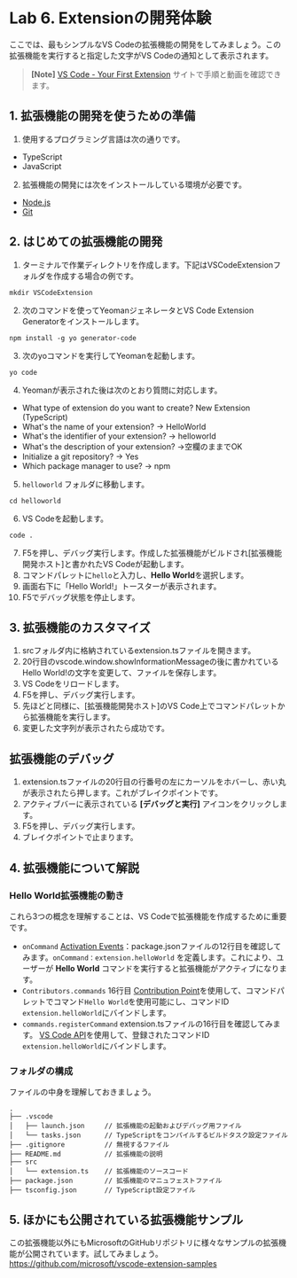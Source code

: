 # Lab 6. Extensionの開発体験
ここでは、最もシンプルなVS Codeの拡張機能の開発をしてみましょう。この拡張機能を実行すると指定した文字がVS Codeの通知として表示されます。
>**[Note]** [VS Code - Your First Extension](https://code.visualstudio.com/api/get-started/your-first-extension) サイトで手順と動画を確認できます。

## 1. 拡張機能の開発を使うための準備
1. 使用するプログラミング言語は次の通りです。
* TypeScript
* JavaScript
2. 拡張機能の開発には次をインストールしている環境が必要です。
* [Node.js](https://nodejs.org/ja/)
* [Git](https://git-scm.com/)

## 2. はじめての拡張機能の開発
1. ターミナルで作業ディレクトリを作成します。下記はVSCodeExtensionフォルダを作成する場合の例です。
```
mkdir VSCodeExtension
```
2. 次のコマンドを使ってYeomanジェネレータとVS Code Extension Generatorをインストールします。
```
npm install -g yo generator-code
```
3. 次のyoコマンドを実行してYeomanを起動します。
```
yo code
```
4. Yeomanが表示された後は次のとおり質問に対応します。
* What type of extension do you want to create? New Extension (TypeScript)
* What's the name of your extension? → HelloWorld
* What's the identifier of your extension? → helloworld
* What's the description of your extension? →空欄のままでOK
* Initialize a git repository? → Yes
* Which package manager to use? → npm
5. `helloworld` フォルダに移動します。
```
cd helloworld
```
6. VS Codeを起動します。
```
code .
```
7. F5を押し、デバッグ実行します。作成した拡張機能がビルドされ[拡張機能開発ホスト]と書かれたVS Codeが起動します。
8. コマンドパレットに`hello`と入力し、**Hello World**を選択します。
9. 画面右下に「Hello World!」トースターが表示されます。
10. F5でデバッグ状態を停止します。

## 3. 拡張機能のカスタマイズ
1. srcフォルダ内に格納されているextension.tsファイルを開きます。
2. 20行目のvscode.window.showInformationMessageの後に書かれているHello World!の文字を変更して、ファイルを保存します。
3. VS Codeをリロードします。
4. F5を押し、デバッグ実行します。
5. 先ほどと同様に、[拡張機能開発ホスト]のVS Code上でコマンドパレットから拡張機能を実行します。
6. 変更した文字列が表示されたら成功です。

## 拡張機能のデバッグ
1. extension.tsファイルの20行目の行番号の左にカーソルをホバーし、赤い丸が表示されたら押します。これがブレイクポイントです。
2. アクティブバーに表示されている **[デバッグと実行]** アイコンをクリックします。
3. F5を押し、デバッグ実行します。
4. ブレイクポイントで止まります。

## 4. 拡張機能について解説
### Hello World拡張機能の動き
これら3つの概念を理解することは、VS Codeで拡張機能を作成するために重要です。
*  `onCommand` [Activation Events](https://code.visualstudio.com/api/references/activation-events)：package.jsonファイルの12行目を確認してみます。`onCommand：extension.helloWorld` を定義します。これにより、ユーザーが **Hello World** コマンドを実行すると拡張機能がアクティブになります。
* `Contributors.commands` 16行目 [Contribution Point](https://code.visualstudio.com/api/references/contribution-points)を使用して、コマンドパレットでコマンド`Hello World`を使用可能にし、コマンドID `extension.helloWorld`にバインドします。
* `commands.registerCommand` extension.tsファイルの16行目を確認してみます。 [VS Code API](https://code.visualstudio.com/api/references/vscode-api)を使用して、登録されたコマンドID `extension.helloWorld`にバインドします。

### フォルダの構成
ファイルの中身を理解しておきましょう。
```
.
├── .vscode
│   ├── launch.json     // 拡張機能の起動およびデバッグ用ファイル
│   └── tasks.json      // TypeScriptをコンパイルするビルドタスク設定ファイル
├── .gitignore          // 無視するファイル
├── README.md           // 拡張機能の説明
├── src
│   └── extension.ts    // 拡張機能のソースコード
├── package.json        // 拡張機能のマニュフェストファイル
├── tsconfig.json       // TypeScript設定ファイル
```

## 5. ほかにも公開されている拡張機能サンプル
この拡張機能以外にもMicrosoftのGitHubリポジトリに様々なサンプルの拡張機能が公開されています。試してみましょう。
https://github.com/microsoft/vscode-extension-samples